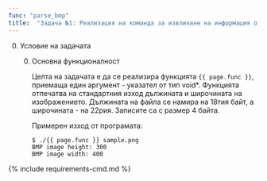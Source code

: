 ```yaml
---
func: "parse_bmp"
title:  "Задача №1: Реализация на команда за извличане на информация от файл с формат BMP"
---
```

0. Условие на задачата

   0. Основна функционалност

      Целта на задачата е да се реализира функцията `{{ page.func }}`, приемаща един аргумент - указател от тип void*. Функцията отпечатва на стандартния изход дължината и широчината на изображението. Дължината на файла се намира на 18тия байт, а широчината - на 22рия. Записите са с размер 4 байта. 	

      Примерен изход от програмата:
      ```
      $ ./{{ page.func }} sample.png
      BMP image height: 300
      BMP image width: 400
      ```

{% include requirements-cmd.md %}
